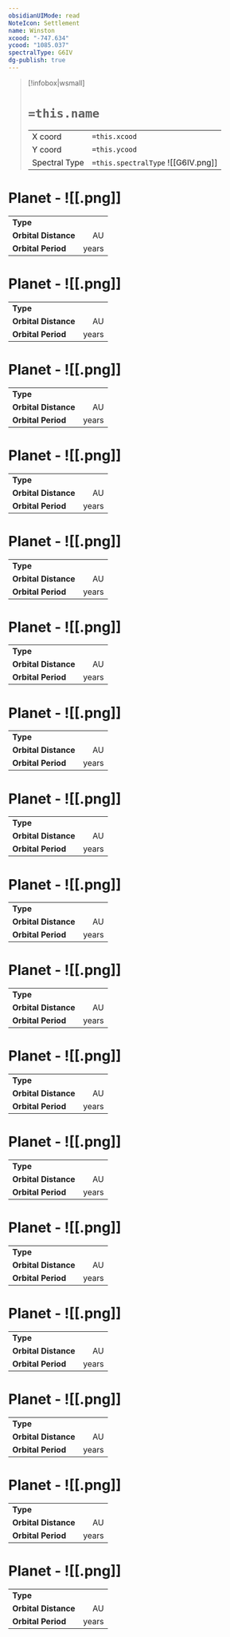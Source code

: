```yaml
---
obsidianUIMode: read
NoteIcon: Settlement
name: Winston
xcood: "-747.634"
ycood: "1085.037"
spectralType: G6IV
dg-publish: true
---
```

> [!infobox|wsmall]
> # `=this.name`
> | | |
> | - | - |
> | X coord | `=this.xcood` |
> | Y coord| `=this.ycood` |
> | Spectral Type | `=this.spectralType` ![[G6IV.png]] |

# Planet  -  ![[.png]]
|                             |                           |
| --------------------------- | -------------------------:|
| **Type**                    |              |
| **Orbital Distance**        |    AU |
| **Orbital Period** |  years |





# Planet  -  ![[.png]]
|                             |                           |
| --------------------------- | -------------------------:|
| **Type**                    |              |
| **Orbital Distance**        |    AU |
| **Orbital Period** |  years |





# Planet  -  ![[.png]]
|                             |                           |
| --------------------------- | -------------------------:|
| **Type**                    |              |
| **Orbital Distance**        |    AU |
| **Orbital Period** |  years |





# Planet  -  ![[.png]]
|                             |                           |
| --------------------------- | -------------------------:|
| **Type**                    |              |
| **Orbital Distance**        |    AU |
| **Orbital Period** |  years |





# Planet  -  ![[.png]]
|                             |                           |
| --------------------------- | -------------------------:|
| **Type**                    |              |
| **Orbital Distance**        |    AU |
| **Orbital Period** |  years |





# Planet  -  ![[.png]]
|                             |                           |
| --------------------------- | -------------------------:|
| **Type**                    |              |
| **Orbital Distance**        |    AU |
| **Orbital Period** |  years |





# Planet  -  ![[.png]]
|                             |                           |
| --------------------------- | -------------------------:|
| **Type**                    |              |
| **Orbital Distance**        |    AU |
| **Orbital Period** |  years |





# Planet  -  ![[.png]]
|                             |                           |
| --------------------------- | -------------------------:|
| **Type**                    |              |
| **Orbital Distance**        |    AU |
| **Orbital Period** |  years |





# Planet  -  ![[.png]]
|                             |                           |
| --------------------------- | -------------------------:|
| **Type**                    |              |
| **Orbital Distance**        |    AU |
| **Orbital Period** |  years |





# Planet  -  ![[.png]]
|                             |                           |
| --------------------------- | -------------------------:|
| **Type**                    |              |
| **Orbital Distance**        |    AU |
| **Orbital Period** |  years |





# Planet  -  ![[.png]]
|                             |                           |
| --------------------------- | -------------------------:|
| **Type**                    |              |
| **Orbital Distance**        |    AU |
| **Orbital Period** |  years |





# Planet  -  ![[.png]]
|                             |                           |
| --------------------------- | -------------------------:|
| **Type**                    |              |
| **Orbital Distance**        |    AU |
| **Orbital Period** |  years |





# Planet  -  ![[.png]]
|                             |                           |
| --------------------------- | -------------------------:|
| **Type**                    |              |
| **Orbital Distance**        |    AU |
| **Orbital Period** |  years |





# Planet  -  ![[.png]]
|                             |                           |
| --------------------------- | -------------------------:|
| **Type**                    |              |
| **Orbital Distance**        |    AU |
| **Orbital Period** |  years |





# Planet  -  ![[.png]]
|                             |                           |
| --------------------------- | -------------------------:|
| **Type**                    |              |
| **Orbital Distance**        |    AU |
| **Orbital Period** |  years |





# Planet  -  ![[.png]]
|                             |                           |
| --------------------------- | -------------------------:|
| **Type**                    |              |
| **Orbital Distance**        |    AU |
| **Orbital Period** |  years |





# Planet  -  ![[.png]]
|                             |                           |
| --------------------------- | -------------------------:|
| **Type**                    |              |
| **Orbital Distance**        |    AU |
| **Orbital Period** |  years |





